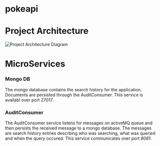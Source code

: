 # pokeapi

# Project Architecture
![Project Architecture Diagram](https://user-images.githubusercontent.com/22007575/62767266-33dfbf00-ba8c-11e9-9003-490be8bdff42.PNG)

# MicroServices
### Mongo DB
The mongo database contains the search history for the application. Documents are persisted through the AuditConsumer. This service is availabl over port *27017*.
### AuditConsumer
The AuditConsumer service listens for messages on activeMQ queue and then persists the received message to a mongo database. The messages are search history entries descrbing who was searching, what was queried and when the query occured. This service communicates over port *8081*.
